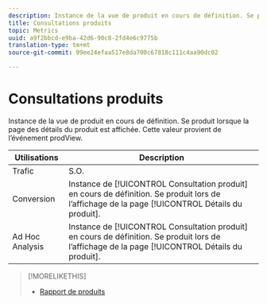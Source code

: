 ```yaml
---
description: Instance de la vue de produit en cours de définition. Se produit lorsque la page des détails du produit est affichée. Cette valeur provient de l’événement prodView.
title: Consultations produits
topic: Metrics
uuid: a9f2bbcd-e9ba-42d6-90c8-2fd4e6c9775b
translation-type: tm+mt
source-git-commit: 99ee24efaa517e8da700c67818c111c4aa90dc02

---
```



# Consultations produits

Instance de la vue de produit en cours de définition. Se produit lorsque la page des détails du produit est affichée. Cette valeur provient de l’événement prodView.

| Utilisations | Description |
|---|---|
| Trafic | S.O. |
| Conversion | Instance de [!UICONTROL Consultation produit] en cours de définition. Se produit lors de l’affichage de la page [!UICONTROL Détails du produit]. |
| Ad Hoc Analysis | Instance de [!UICONTROL Consultation produit] en cours de définition. Se produit lors de l’affichage de la page [!UICONTROL Détails du produit]. |

>[!MORELIKETHIS]
>
>* [Rapport de produits](/help/components/c-variables/dimensionslist/reports-products.md)

